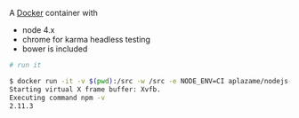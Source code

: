 A [Docker](https://www.docker.com/) container with

- node 4.x
- chrome for karma headless testing
- bower is included


```bash
# run it

$ docker run -it -v $(pwd):/src -w /src -e NODE_ENV=CI aplazame/nodejs-karma npm -v
Starting virtual X frame buffer: Xvfb.
Executing command npm -v
2.11.3
```
